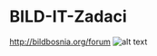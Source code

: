 # BILD-IT-Zadaci
http://bildbosnia.org/forum
![alt text](https://github.com/EldinZaimovic/BILD-IT-Zadaci/blob/master/BILDIT.png)
